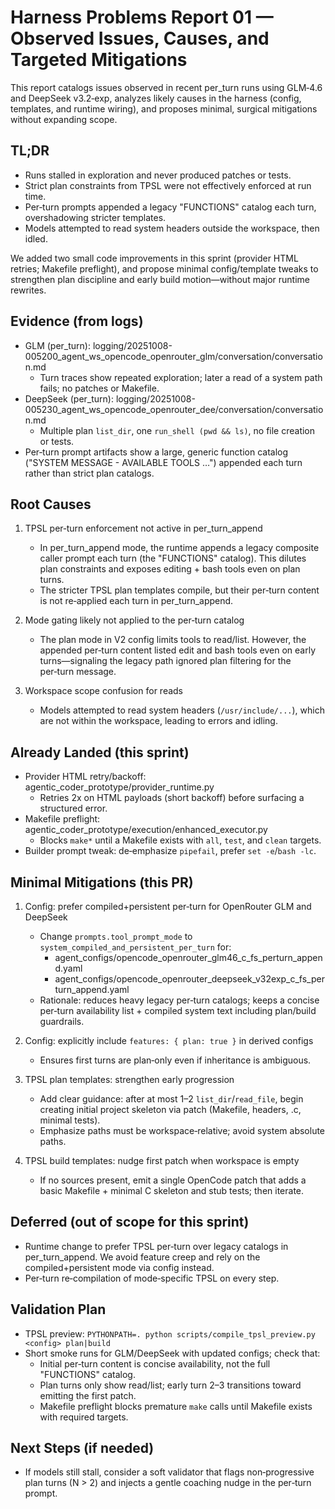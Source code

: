 # Harness Problems Report 01 — Observed Issues, Causes, and Targeted Mitigations

This report catalogs issues observed in recent per_turn runs using GLM‑4.6 and DeepSeek v3.2‑exp, analyzes likely causes in the harness (config, templates, and runtime wiring), and proposes minimal, surgical mitigations without expanding scope.

## TL;DR
- Runs stalled in exploration and never produced patches or tests.
- Strict plan constraints from TPSL were not effectively enforced at run time.
- Per‑turn prompts appended a legacy "FUNCTIONS" catalog each turn, overshadowing stricter templates.
- Models attempted to read system headers outside the workspace, then idled.

We added two small code improvements in this sprint (provider HTML retries; Makefile preflight), and propose minimal config/template tweaks to strengthen plan discipline and early build motion—without major runtime rewrites.

## Evidence (from logs)
- GLM (per_turn): logging/20251008-005200_agent_ws_opencode_openrouter_glm/conversation/conversation.md
  - Turn traces show repeated exploration; later a read of a system path fails; no patches or Makefile.
- DeepSeek (per_turn): logging/20251008-005230_agent_ws_opencode_openrouter_dee/conversation/conversation.md
  - Multiple plan `list_dir`, one `run_shell (pwd && ls)`, no file creation or tests.
- Per‑turn prompt artifacts show a large, generic function catalog ("SYSTEM MESSAGE - AVAILABLE TOOLS <FUNCTIONS> …") appended each turn rather than strict plan catalogs.

## Root Causes
1) TPSL per‑turn enforcement not active in per_turn_append
   - In per_turn_append mode, the runtime appends a legacy composite caller prompt each turn (the "FUNCTIONS" catalog). This dilutes plan constraints and exposes editing + bash tools even on plan turns.
   - The stricter TPSL plan templates compile, but their per‑turn content is not re‑applied each turn in per_turn_append.

2) Mode gating likely not applied to the per‑turn catalog
   - The plan mode in V2 config limits tools to read/list. However, the appended per‑turn content listed edit and bash tools even on early turns—signaling the legacy path ignored plan filtering for the per‑turn message.

3) Workspace scope confusion for reads
   - Models attempted to read system headers (`/usr/include/...`), which are not within the workspace, leading to errors and idling.

## Already Landed (this sprint)
- Provider HTML retry/backoff: agentic_coder_prototype/provider_runtime.py
  - Retries 2x on HTML payloads (short backoff) before surfacing a structured error.
- Makefile preflight: agentic_coder_prototype/execution/enhanced_executor.py
  - Blocks `make*` until a Makefile exists with `all`, `test`, and `clean` targets.
- Builder prompt tweak: de‑emphasize `pipefail`, prefer `set -e`/`bash -lc`.

## Minimal Mitigations (this PR)
1) Config: prefer compiled+persistent per‑turn for OpenRouter GLM and DeepSeek
   - Change `prompts.tool_prompt_mode` to `system_compiled_and_persistent_per_turn` for:
     - agent_configs/opencode_openrouter_glm46_c_fs_perturn_append.yaml
     - agent_configs/opencode_openrouter_deepseek_v32exp_c_fs_perturn_append.yaml
   - Rationale: reduces heavy legacy per‑turn catalogs; keeps a concise per‑turn availability list + compiled system text including plan/build guardrails.

2) Config: explicitly include `features: { plan: true }` in derived configs
   - Ensures first turns are plan‑only even if inheritance is ambiguous.

3) TPSL plan templates: strengthen early progression
   - Add clear guidance: after at most 1–2 `list_dir`/`read_file`, begin creating initial project skeleton via patch (Makefile, headers, .c, minimal tests).
   - Emphasize paths must be workspace‑relative; avoid system absolute paths.

4) TPSL build templates: nudge first patch when workspace is empty
   - If no sources present, emit a single OpenCode patch that adds a basic Makefile + minimal C skeleton and stub tests; then iterate.

## Deferred (out of scope for this sprint)
- Runtime change to prefer TPSL per‑turn over legacy catalogs in per_turn_append. We avoid feature creep and rely on the compiled+persistent mode via config instead.
- Per‑turn re‑compilation of mode‑specific TPSL on every step.

## Validation Plan
- TPSL preview: `PYTHONPATH=. python scripts/compile_tpsl_preview.py <config> plan|build`
- Short smoke runs for GLM/DeepSeek with updated configs; check that:
  - Initial per‑turn content is concise availability, not the full "FUNCTIONS" catalog.
  - Plan turns only show read/list; early turn 2–3 transitions toward emitting the first patch.
  - Makefile preflight blocks premature `make` calls until Makefile exists with required targets.

## Next Steps (if needed)
- If models still stall, consider a soft validator that flags non‑progressive plan turns (N > 2) and injects a gentle coaching nudge in the per‑turn prompt.


